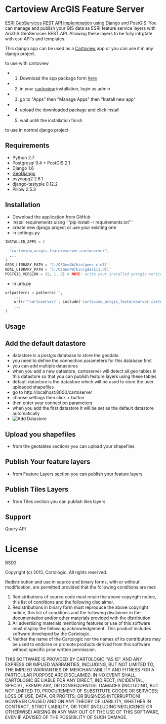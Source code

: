 # Cartoview ArcGIS Feature Server

[ESRI GeoServices REST API implemtnation](https://www.esri.com/library/whitepapers/pdfs/geoservices-rest-spec.pdf) using Django and PostGIS. You can manage and publish your GIS data as ESRI feature service layers with ArcGIS GeoServices REST API. Allowing these layers to be fully intrgtate with esri API's and templates.

This django app can be used as a [Cartoview](https://github.com/cartologic/cartoview) app or you can use it in any django project.

to use with cartoview 
- 1. Download the app package form [here](http://cartologic.com/cartoview2/apps/)
- 2. in your [cartoview](github.com/cartologic/cartoview) installation, login as admin
- 3. go to "Apps" then "Manage Apps" then "Install new app"
- 4. upload the downloaded package and click install
- 5. wait untill the installation finish

to use in normal django project

## Requirements
- Python 2.7
- Postgresql 9.4 + PostGIS 2.1
- Django 1.6
- [GeoDjango](https://docs.djangoproject.com/en/1.6/ref/contrib/gis/install/)
- psycopg2 2.6.1
- django-tastypie 0.12.2
- Pillow 2.5.3

## Installation
- Download the application from GitHub
- Install requirements uisng '''pip install -r requirements.txt'''
- create new django project or use your existing one
- in settings.py
```python
INSTALLED_APPS = (
  ...
  "cartoview_arcgis_featureserver.cartoserver",
  ...
)
GEOS_LIBRARY_PATH = 'C:/OSGeo4W/bin/geos_c.dll' 
GDAL_LIBRARY_PATH = 'C:/OSGeo4W/bin/gdal111.dll'
POSTGIS_VERSION = (2, 1, 8) # NOTE: write your installed postgis version

```
- in urls.py
```python
urlpatterns = patterns('',
    ...
    url(r'^cartoserver/', include('cartoview_arcgis_featureserver.cartoserver.urls')),
    ...
)

```

## Usage
Add the default datastore
-----------
- datastore is a postgis database to store the geodata
- you need to define the connection parameters for this database first
- you can add multiple datastores
- when you add a new datastore, cartoserver will detect all geo tables in this datastore so that you can publish feature layers using these tables
- default datastore is the datastore which will be used to store the user uploaded shapefiles
- go to http://localhost:8000/cartoserver
- choose settings then click + button
- then enter your connection parameters
- when you add the first datastore it will be set as the default datastore automatically
- ![Add Datastore](screenshots/1.jpg)

Upload you shapefiles
-----------
- from the geotables sections you can upload your shapefiles

Publish Your feature layers
-----------
- from Feature Layers section you can publish your feature layers

Publish Tiles Layers
-----------
- from Tiles section you can publish tiles layers

Support
-------
Query API


# License
BSD2

Copyright (c) 2015, Cartologic.
All rights reserved.

Redistribution and use in source and binary forms, with or without modification, are permitted provided that the following conditions are met:

1. Redistributions of source code must retain the above copyright notice, this list of conditions and the following disclaimer.
2. Redistributions in binary form must reproduce the above copyright notice, this list of conditions and the following disclaimer in the documentation and/or other materials provided with the distribution.
3. All advertising materials mentioning features or use of this software must display the following acknowledgement: This product includes software developed by the Cartologic.
4. Neither the name of the Cartologic nor the names of its contributors may be used to endorse or promote products
   derived from this software without specific prior written permission.

THIS SOFTWARE IS PROVIDED BY CARTOLOGIC ''AS IS'' AND ANY
EXPRESS OR IMPLIED WARRANTIES, INCLUDING, BUT NOT LIMITED TO, THE IMPLIED
WARRANTIES OF MERCHANTABILITY AND FITNESS FOR A PARTICULAR PURPOSE ARE
DISCLAIMED. IN NO EVENT SHALL CARTOLOGIC BE LIABLE FOR ANY
DIRECT, INDIRECT, INCIDENTAL, SPECIAL, EXEMPLARY, OR CONSEQUENTIAL DAMAGES
(INCLUDING, BUT NOT LIMITED TO, PROCUREMENT OF SUBSTITUTE GOODS OR SERVICES;
LOSS OF USE, DATA, OR PROFITS; OR BUSINESS INTERRUPTION) HOWEVER CAUSED AND
ON ANY THEORY OF LIABILITY, WHETHER IN CONTRACT, STRICT LIABILITY, OR TORT
(INCLUDING NEGLIGENCE OR OTHERWISE) ARISING IN ANY WAY OUT OF THE USE OF THIS
SOFTWARE, EVEN IF ADVISED OF THE POSSIBILITY OF SUCH DAMAGE.

